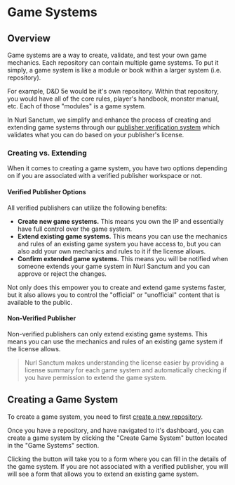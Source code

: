 # Game Systems

## Overview

Game systems are a way to create, validate, and test your own game mechanics. Each repository can contain multiple game systems. To put it simply, a game system is like a module or book within a larger system (i.e. repository).

For example, D&D 5e would be it's own repository. Within that repository, you would have all of the core rules, player's handbook, monster manual, etc. Each of those "modules" is a game system.

In Nurl Sanctum, we simplify and enhance the process of creating and extending game systems through our [publisher verification system](https://nurlttrpg.com/docs/publisher-verification) which validates what you can do based on your publisher's license.

### Creating vs. Extending

When it comes to creating a game system, you have two options depending on if you are associated with a verified publisher workspace or not.

#### Verified Publisher Options

All verified publishers can utilize the following benefits:

- **Create new game systems.** This means you own the IP and essentially have full control over the game system.
- **Extend existing game systems.** This means you can use the mechanics and rules of an existing game system you have access to, but you can also add your own mechanics and rules to it if the license allows.
- **Confirm extended game systems.** This means you will be notified when someone extends your game system in Nurl Sanctum and you can approve or reject the changes.

Not only does this empower you to create and extend game systems faster, but it also allows you to control the "official" or "unofficial" content that is available to the public.

#### Non-Verified Publisher

Non-verified publishers can only extend existing game systems. This means you can use the mechanics and rules of an existing game system if the license allows.

> Nurl Sanctum makes understanding the license easier by providing a license summary for each game system and automatically checking if you have permission to extend the game system.

## Creating a Game System

To create a game system, you need to first [create a new repository](https://nurlttrpg.com/docs/repository-management).

Once you have a repository, and have navigated to it's dashboard, you can create a game system by clicking the "Create Game System" button located in the "Game Systems" section.

Clicking the button will take you to a form where you can fill in the details of the game system. If you are not associated with a verified publisher, you will will see a form that allows you to extend an existing game system.

